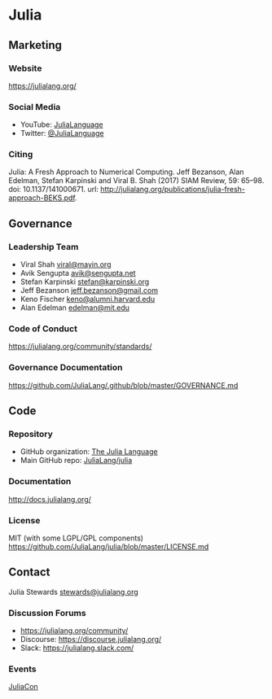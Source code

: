 # Julia

## Marketing

### Website
https://julialang.org/

### Social Media
- YouTube: [JuliaLanguage](https://www.youtube.com/user/JuliaLanguage)
- Twitter: [@JuliaLanguage](https://twitter.com/JuliaLanguage)

### Citing
Julia: A Fresh Approach to Numerical Computing. Jeff Bezanson, Alan Edelman, Stefan Karpinski and Viral B. Shah (2017) SIAM Review, 59: 65–98. doi: 10.1137/141000671. url: http://julialang.org/publications/julia-fresh-approach-BEKS.pdf.

## Governance

### Leadership Team
* Viral Shah <viral@mayin.org>
* Avik Sengupta <avik@sengupta.net>
* Stefan Karpinski <stefan@karpinski.org>
* Jeff Bezanson <jeff.bezanson@gmail.com>
* Keno Fischer <keno@alumni.harvard.edu>
* Alan Edelman <edelman@mit.edu>

### Code of Conduct
https://julialang.org/community/standards/

### Governance Documentation
https://github.com/JuliaLang/.github/blob/master/GOVERNANCE.md

## Code

### Repository
- GitHub organization: [The Julia Language](https://github.com/JuliaLang)
- Main GitHub repo: [JuliaLang/julia](https://github.com/JuliaLang/julia)

### Documentation
http://docs.julialang.org/

### License
MIT (with some LGPL/GPL components)
https://github.com/JuliaLang/julia/blob/master/LICENSE.md

## Contact
Julia Stewards <stewards@julialang.org>

### Discussion Forums
* https://julialang.org/community/
* Discourse: https://discourse.julialang.org/
* Slack: https://julialang.slack.com/

### Events
[JuliaCon](https://juliacon.org/)
